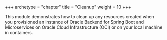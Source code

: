 +++
archetype = "chapter"
title = "Cleanup"
weight = 10
+++

This module demonstrates how to clean up any resources created when
you provisioned an instance of Oracle Backend for Spring Boot and Microservices
on Oracle Cloud Infrastructure (OCI) or on your local machine in containers.  